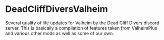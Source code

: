 # DeadCliffDiversValheim
Several quality of life updates for Valheim by the Dead Cliff Divers discord server.
This is basically a compilation of features taken from ValheimPlus and various other mods as well as some of our own.
